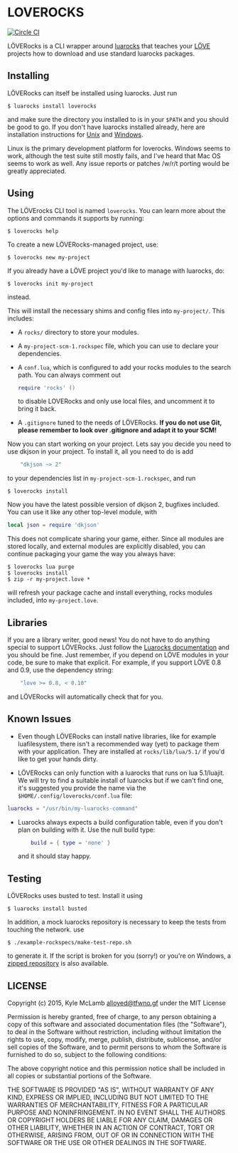 LOVEROCKS
=========
[![Circle CI](https://circleci.com/gh/Alloyed/loverocks.svg?style=svg&circle-token=badf14e71fb7fbecee7120a1fda86fa642be9dd2)](https://circleci.com/gh/Alloyed/loverocks)

LÖVERocks is a CLI wrapper around [luarocks][L] that teaches your [LÖVE][O]
projects how to download and use standard luarocks packages.

[L]: https://luarocks.org
[O]: https://love2d.org

Installing
----------
LÖVERocks can itself be installed using luarocks. Just run

```shell
$ luarocks install loverocks
```

and make sure the directory you installed to is in your ``$PATH`` and
you should be good to go. If you don't have luarocks installed already,
here are installation instructions for [Unix][U] and [Windows][W].

Linux is the primary development platform for loverocks. Windows seems
to work, although the test suite still mostly fails, and I've heard that
Mac OS seems to work as well. Any issue reports or patches /w/r/t
porting would be greatly appreciated.

[U]: https://github.com/keplerproject/luarocks/wiki/Installation-instructions-for-Unix
[W]: https://github.com/keplerproject/luarocks/wiki/Installation-instructions-for-Windows

Using
-----
The LÖVErocks CLI tool is named `loverocks`. You can learn more about
the options and commands it supports by running:

```shell
$ loverocks help
```

To create a new LÖVERocks-managed project, use:

```shell
$ loverocks new my-project
```

If you already have a LÖVE project you'd like to manage with luarocks, do:

```shell
$ loverocks init my-project
```

instead.

This will install the necessary shims and config files into `my-project/`.
This includes:
* A `rocks/` directory to store your modules.
* A `my-project-scm-1.rockspec` file, which you can use to declare your
  dependencies.
* A `conf.lua`, which is configured to add your rocks modules to the
  search path. You can always comment out

  ```lua
  require 'rocks' ()
  ```

  to disable LOVERocks and only use local files, and uncomment it to bring it
  back.
* A `.gitignore` tuned to the needs of LÖVERocks. **If you do not use Git,
  please remember to look over .gitignore and adapt it to your SCM!**

Now you can start working on your project. Lets say you decide you need
to use dkjson in your project. To install it, all you need to do is add

```lua
    "dkjson ~> 2"
```

to your dependencies list in `my-project-scm-1.rockspec`, and run

```shell
$ loverocks install
```

Now you have the latest possible version of dkjson 2, bugfixes included.
You can use it like any other top-level module, with

```lua
local json = require 'dkjson'
```

This does not complicate sharing your game, either. Since all modules
are stored locally, and external modules are explicitly disabled, you
can continue packaging your game the way you always have:

```shell
$ loverocks lua purge
$ loverocks install
$ zip -r my-project.love *
```

will refresh your package cache and install everything, rocks modules
included, into `my-project.love`.

Libraries
---------
If you are a library writer, good news! You do not have to do anything
special to support LÖVERocks. Just follow the
[Luarocks documentation][M] and you should be fine. Just remember, if
you depend on LÖVE modules in your code, be sure to make that explicit.
For example, if you support LÖVE 0.8 and 0.9, use the dependency string:

```lua
    "love >= 0.8, < 0.10"
```

and LÖVERocks will automatically check that for you.

[M]: https://github.com/keplerproject/luarocks/wiki/Creating-a-rock

Known Issues
------------

* Even though LÖVERocks can install native libraries, like for example
  luafilesystem, there isn't a recommended way (yet) to package them
  with your application. They are installed at `rocks/lib/lua/5.1/` if
  you'd like to get your hands dirty.

* LÖVERocks can only function with a luarocks that runs on lua
  5.1/luajit. We will try to find a suitable install of luarocks but if we
  can't find one, it's suggested you provide the name via the
  `$HOME/.config/loverocks/conf.lua` file:

 ```lua
 luarocks = "/usr/bin/my-luarocks-command"
 ```

* Luarocks always expects a build configuration table, even if you don't
  plan on building with it. Use the null build type:

  ```lua
      build = { type = 'none' }
  ```
  and it should stay happy.

Testing
-------
LÖVERocks uses busted to test. Install it using

```shell
$ luarocks install busted
```

In addition, a mock luarocks repository is necessary to keep the tests
from touching the network. use

```shell
$ ./example-rockspecs/make-test-repo.sh
```

to generate it. If the script is broken for you (sorry!) or you're on
Windows, a [zipped repository][R] is also available.

[R]: http://alloyed.me/loverocks/loverocks-test-repo.zip

LICENSE
-------

Copyright (c) 2015, Kyle McLamb <alloyed@tfwno.gf> under the MIT License

Permission is hereby granted, free of charge, to any person obtaining a
copy of this software and associated documentation files (the
"Software"), to deal in the Software without restriction, including
without limitation the rights to use, copy, modify, merge, publish,
distribute, sublicense, and/or sell copies of the Software, and to
permit persons to whom the Software is furnished to do so, subject to
the following conditions:

The above copyright notice and this permission notice shall be included
in all copies or substantial portions of the Software.

THE SOFTWARE IS PROVIDED "AS IS", WITHOUT WARRANTY OF ANY KIND, EXPRESS
OR IMPLIED, INCLUDING BUT NOT LIMITED TO THE WARRANTIES OF
MERCHANTABILITY, FITNESS FOR A PARTICULAR PURPOSE AND NONINFRINGEMENT.
IN NO EVENT SHALL THE AUTHORS OR COPYRIGHT HOLDERS BE LIABLE FOR ANY
CLAIM, DAMAGES OR OTHER LIABILITY, WHETHER IN AN ACTION OF CONTRACT,
TORT OR OTHERWISE, ARISING FROM, OUT OF OR IN CONNECTION WITH THE
SOFTWARE OR THE USE OR OTHER DEALINGS IN THE SOFTWARE. 
